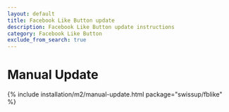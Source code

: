 ```yaml
---
layout: default
title: Facebook Like Button update
description: Facebook Like Button update instructions
category: Facebook Like Button
exclude_from_search: true
---
```


# Manual Update

{% include installation/m2/manual-update.html package="swissup/fblike" %}
